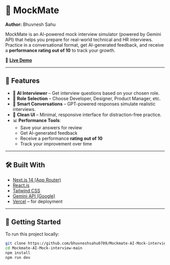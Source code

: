 # 🧠 MockMate

**Author:** Bhuvnesh Sahu

MockMate is an AI-powered mock interview simulator (powered by Gemini API) that helps you prepare for real-world technical and HR interviews. Practice in a conversational format, get AI-generated feedback, and receive a **performance rating out of 10** to track your growth.

🔗 **[Live Demo]([https://your-demo-link.com](https://mockmate-ai-mock-interview.vercel.app/))**


---

## 📌 Features

- 🤖 **AI Interviewer** – Get interview questions based on your chosen role.
- 🎯 **Role Selection** – Choose Developer, Designer, Product Manager, etc.
- 🧠 **Smart Conversations** – GPT-powered responses simulate realistic interviews.
- 💬 **Clean UI** – Minimal, responsive interface for distraction-free practice.
- 📊 **Performance Tools**:
  - Save your answers for review
  - Get AI-generated feedback
  - Receive a performance **rating out of 10**
  - Track your improvement over time

---

## 🛠️ Built With

- [Next.js 14 (App Router)](https://nextjs.org/)
- [React.js](https://reactjs.org/)
- [Tailwind CSS](https://tailwindcss.com/)
- [Gemini API (Google)](https://aistudio.google.com/app/apikey)
- [Vercel](https://vercel.com/) – for deployment

---

## 🚀 Getting Started

To run this project locally:

```bash
git clone https://github.com/bhuvneshsahu0709/Mockmate-AI-Mock-interview.git
cd Mockmate-AI-Mock-interview-main
npm install
npm run dev
